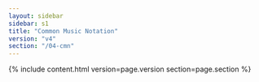 ```yaml
---
layout: sidebar
sidebar: s1
title: "Common Music Notation"
version: "v4"
section: "/04-cmn"
---
```

{% include content.html version=page.version section=page.section %}